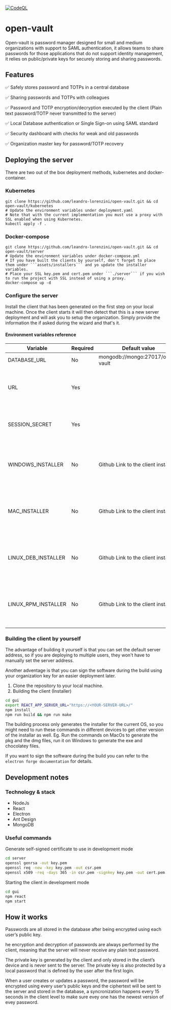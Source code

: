 [![CodeQL](https://github.com/leandro-lorenzini/open-vault/actions/workflows/github-code-scanning/codeql/badge.svg?branch=main)](https://github.com/leandro-lorenzini/open-vault/actions/workflows/github-code-scanning/codeql)
# open-vault
Open-vault is password manager designed for small and medium organizations with support to SAML authentication, it allows teams to share passwords for those applications that do not support identity management, it relies on public/private keys for securely storing and sharing passwords.

## Features
:white_check_mark: Safely stores password and TOTPs in a central database

:white_check_mark: Sharing passwords and TOTPs with colleagues

:white_check_mark: Password and TOTP encryption/decryption executed by the client (Plain text password/TOTP never transmitted to the server)

:white_check_mark: Local Database authentication or Single Sign-on using SAML standard

:white_check_mark: Security dashboard with checks for weak and old passwords

:white_check_mark: Organization master key for password/TOTP recovery

## Deploying the server
There are two out of the box deployment methods, kubernetes and docker-container.

### Kubernetes
```
git clone https://github.com/leandro-lorenzini/open-vault.git && cd open-vault/kubernetes
# Update the environment variables under deployment.yaml
# Note that with the current implementation you must use a proxy with SSL enabled when using Kubernetes.
kubectl apply -f .
```

### Docker-compose
```
git clone https://github.com/leandro-lorenzini/open-vault.git && cd open-vault/server
# Update the environment variables under docker-compose.yml
# If you have built the clients by yourself, don't forget to place them under ```assets/installers``` and yo update the installer variables.
# Place your SSL key.pem and cert.pem under ```./server``` if you wish to run the project with SSL instead of using a proxy.
docker-compose up -d
```

### Configure the server
Install the client that has been generated on the first step on your local machine. Once the client starts it will then detect that this is a new server deployment and will ask you to setup the organization. Simply provide the information the if asked during the wizard and that's it.

#### Environment variables reference
|Variable               |Required   |Default value                          |Description                                                    |
|-----------------------|-----------|---------------------------------------|---------------------------------------------------------------|
|DATABASE_URL           |No         |mongodb://mongo:27017/open-vault       |                                                               |
|URL                    |Yes        |                                       |The url to access the server, MUST start with ```https://``    |
|SESSION_SECRET         |Yes        |                                       |A random strong secret for session storage                     |
|WINDOWS_INSTALLER      |No         |Github Link to the client installer    |Only set this variable if you have built the client by yourself|
|MAC_INSTALLER          |No         |Github Link to the client installer    |Only set this variable if you have built the client by yourself|
|LINUX_DEB_INSTALLER    |No         |Github Link to the client installer    |Only set this variable if you have built the client by yourself|
|LINUX_RPM_INSTALLER    |No         |Github Link to the client installer    |Only set this variable if you have built the client by yourself|


### Building the client by yourself
The advantage of building it yourself is that you can set the default server address, so if you are deploying to multiple users, they won't have to manually set the server address.

Another adventage is that you can sign the software during the build using your organization key for an easier deployment later.

1. Clone the repository to your local machine.
2. Building the client (Installer)
```bash
cd gui
export REACT_APP_SERVER_URL="https://<YOUR-SERVER-URL>/"
npm install
npm run build && npm run make
```
The building process only generates the installer for the current OS, so you might need to run these commands in different devices to get other version of the installar as well. Eg. Run the commands on MacOs to generate the pkg and the dmg files, run it on Windows to generate the exe and chocolatey files.

If you want to sign the software during the build you can refer to the ```electron forge documentation``` for details.

## Development notes
### Technology & stack
- NodeJs
- React
- Electron
- Ant Design
- MongoDB

### Useful commands
Generate self-signed certificate to use in development mode
```bash
cd server
openssl genrsa -out key.pem
openssl req -new -key key.pem -out csr.pem
openssl x509 -req -days 365 -in csr.pem -signkey key.pem -out cert.pem
```

Starting the client in development mode
```bash
cd gui
npm react
npm start
```

## How it works
Passwords are all stored in the database after being encrypted using each user’s public key.

he encryption and decryption of passwords are always performed by the client, meaning that the server will never receive any plain text password.

The private key is generated by the client and only stored in the client’s device and is never sent to the server. 
The private key is also protected by a local password that is defined by the user after the first login.

When a user creates or updates a password, the password will be encrypted using every user’s public keys and the ciphertext will be sent to the server and stored in the database, a syncronization happens every 15 seconds in the client level to make sure evey one has the newest version of evey password.
